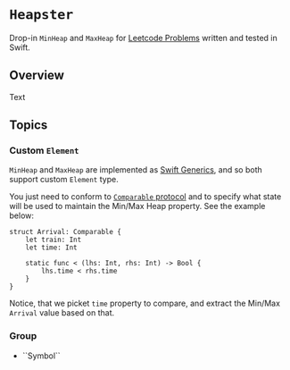 # ``Heapster``

Drop-in `MinHeap` and `MaxHeap` for [Leetcode Problems](https://leetcode.com/problems/) written and tested in Swift.

## Overview

<!--@START_MENU_TOKEN@-->Text<!--@END_MENU_TOKEN@-->

## Topics

### Custom `Element`

`MinHeap` and `MaxHeap` are implemented as [Swift Generics](https://docs.swift.org/swift-book/documentation/the-swift-programming-language/generics/), and so both support custom `Element` type. 

You just need to conform to [`Comparable` protocol](https://developer.apple.com/documentation/swift/comparable) and to specify what state will be used to maintain the Min/Max Heap property. See the example below:

```
struct Arrival: Comparable {
    let train: Int
    let time: Int

    static func < (lhs: Int, rhs: Int) -> Bool {
        lhs.time < rhs.time
    }
} 
```

Notice, that we picket `time` property to compare, and extract the Min/Max `Arrival` value based on that.

### <!--@START_MENU_TOKEN@-->Group<!--@END_MENU_TOKEN@-->

- <!--@START_MENU_TOKEN@-->``Symbol``<!--@END_MENU_TOKEN@-->
